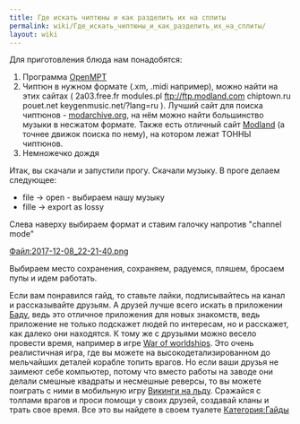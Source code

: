 ```yaml
---
title: Где искать чиптюны и как разделить их на сплиты
permalink: wiki/Где_искать_чиптюны_и_как_разделить_их_на_сплиты/
layout: wiki
---
```


Для приготовления блюда нам понадобятся:

1.  Программа [OpenMPT](https://openmpt.org/)
2.  Чиптюн в нужном формате (.xm, .midi например), можно найти на этих
    сайтах ( 2a03.free.fr modules.pl <ftp://ftp.modland.com> chiptown.ru
    pouet.net keygenmusic.net/?lang=ru ). Лучший сайт для поиска
    чиптюнов - [modarchive.org](http://www.modarchive.org), на нём можно
    найти большинство музыки в несжатом формате. Также есть отличный
    сайт [Modland](https://www.exotica.org.uk/wiki/Special:Modland) (а
    точнее движок поиска по нему), на котором лежат ТОННЫ чиптюнов.
3.  Немножечко дождя

Итак, вы скачали и запустили прогу. Скачали музыку. В проге делаем
следующее:

-   file -\> open - выбираем нашу музыку
-   fille -\> export as lossy

Слева наверху выбираем формат и ставим галочку напротив "channel mode"

[Файл:2017-12-08_22-21-40.png](Файл:2017-12-08_22-21-40.png "wikilink")

Выбираем место сохранения, сохраняем, радуемся, пляшем, бросаем пупы и
идем работать.

Если вам понравился гайд, то ставьте лайки, подписывайтесь на канал и
рассказывайте друзьям. А друзей лучше всего искать в приложении
[Баду](https://s00.yaplakal.com/pics/pics_original/2/9/9/3357992.jpg),
ведь это отличное приложения для новых знакомств, ведь приложение не
только подскажет людей по интересам, но и расскажет, как далеко они
находятся. К тому же с друзьями можно весело провести время, например в
игре [War of
worldships](https://www.facebook.com/293084398342/photos/a.325833613342.189183.293084398342/10154982395493343/?type=3).
Это очень реалистичная игра, где вы можете на высокодетализированном до
мельчайших деталей корабле топить врагов. Но если ваши друзья не заимеют
себе компьютер, потому что вместо работы на заводе они делали смешные
квадраты и несмешные реверсы, то вы можете поиграть с ними в мобильную
игру [Викинги на
льду](https://i.ytimg.com/vi/3QQQmf5rb0M/maxresdefault.jpg). Сражайся с
толпами врагов и проси помощи у своих друзей, создавай кланы и трать
свое время. Все это вы найдете в своем туалете
[Категория:Гайды](Категория:Гайды "wikilink")
